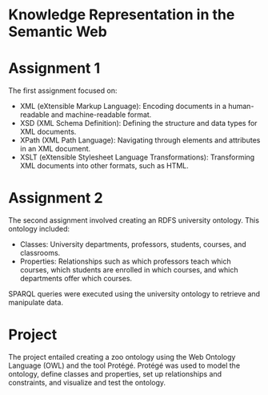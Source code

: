 # Knowledge Representation in the Semantic Web

# Assignment 1

The first assignment focused on: 
* XML (eXtensible Markup Language): Encoding documents in a human-readable and machine-readable format.
* XSD (XML Schema Definition): Defining the structure and data types for XML documents.
* XPath (XML Path Language): Navigating through elements and attributes in an XML document.
* XSLT (eXtensible Stylesheet Language Transformations): Transforming XML documents into other formats, such as HTML.

# Assignment 2

The second assignment involved creating an RDFS university ontology. This ontology included:
* Classes: University departments, professors, students, courses, and classrooms.
* Properties: Relationships such as which professors teach which courses, which students are enrolled in which courses, and which departments offer which courses.

SPARQL queries were executed using the university ontology to retrieve and manipulate data.

# Project

The project entailed creating a zoo ontology using the Web Ontology Language (OWL) and the tool Protégé. Protégé was used to model the ontology, define classes and properties, set up relationships and constraints, and visualize and test the ontology.


